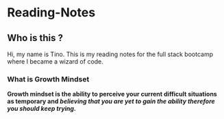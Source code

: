 # Reading-Notes

## Who is this ?
Hi, my name is Tino. This is my reading notes for the full stack bootcamp where I became a wizard of code. 

### What is Growth Mindset

**Growth mindset is the ability to perceive your current difficult situations as temporary and _believing that you are yet to gain the ability therefore you should keep trying._**

